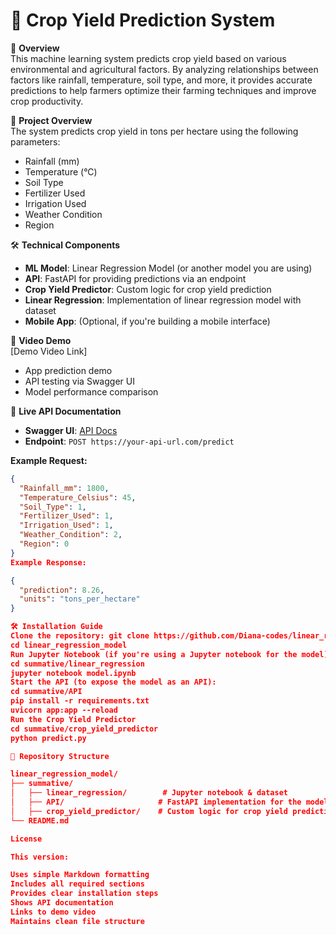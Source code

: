 # 🌾 Crop Yield Prediction System

📌 **Overview**  
This machine learning system predicts crop yield based on various environmental and agricultural factors. By analyzing relationships between factors like rainfall, temperature, soil type, and more, it provides accurate predictions to help farmers optimize their farming techniques and improve crop productivity.

📌 **Project Overview**  
The system predicts crop yield in tons per hectare using the following parameters:
- Rainfall (mm)
- Temperature (°C)
- Soil Type
- Fertilizer Used
- Irrigation Used
- Weather Condition
- Region

🛠️ **Technical Components**  
- **ML Model**: Linear Regression Model (or another model you are using)
- **API**: FastAPI for providing predictions via an endpoint
- **Crop Yield Predictor**: Custom logic for crop yield prediction
- **Linear Regression**: Implementation of linear regression model with dataset
- **Mobile App**: (Optional, if you're building a mobile interface)

🎥 **Video Demo**  
[Demo Video Link]  
- App prediction demo
- API testing via Swagger UI
- Model performance comparison

🔗 **Live API Documentation**  
- **Swagger UI**: [API Docs](https://your-api-url.com/docs)
- **Endpoint**: `POST https://your-api-url.com/predict`

**Example Request:**
```json
{
  "Rainfall_mm": 1800,
  "Temperature_Celsius": 45,
  "Soil_Type": 1,
  "Fertilizer_Used": 1,
  "Irrigation_Used": 1,
  "Weather_Condition": 2,
  "Region": 0
}
Example Response:

{
  "prediction": 8.26,
  "units": "tons_per_hectare"
}

🛠️ Installation Guide
Clone the repository: git clone https://github.com/Diana-codes/linear_regression_model.git
cd linear_regression_model
Run Jupyter Notebook (if you're using a Jupyter notebook for the model):
cd summative/linear_regression
jupyter notebook model.ipynb
Start the API (to expose the model as an API):
cd summative/API
pip install -r requirements.txt
uvicorn app:app --reload
Run the Crop Yield Predictor
cd summative/crop_yield_predictor
python predict.py

📂 Repository Structure

linear_regression_model/
├── summative/
│   ├── linear_regression/        # Jupyter notebook & dataset
│   ├── API/                     # FastAPI implementation for the model
│   ├── crop_yield_predictor/    # Custom logic for crop yield prediction
└── README.md

License

This version:

Uses simple Markdown formatting
Includes all required sections
Provides clear installation steps
Shows API documentation
Links to demo video
Maintains clean file structure
